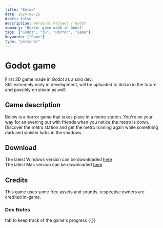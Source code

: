 ```yaml
---
title: "Below"
date: 2024-08-25
draft: false
description: Personal Project / Godot
summary: "Horror game made in Godot"
tags: ["Godot", "3D", "Horror", "Game"]
keywords: ["Game"]
type: "personal"
---
```

# Godot game
First 3D game made in Godot as a solo dev.<br/>
Still extremely early in development, will be uploaded to itch.io in the future and possibly on steam as well.<br/>
## Game description
Below is a horror game that takes place in a metro station. You're on your way for an evening out with friends when you notice the metro is down. Discover the metro station and get the metro running again while something dark and sinister lurks in the shadows.<br/> 
## Download
The latest Windows version can be downloaded [here](/personal/below/below-game/below-windows-1.0.1.zip)<br/>
The latest Mac version can be downloaded [here](/personal/below/below-game/below-mac-1.0.1.zip)<br/>
## Credits
This game uses some free assets and sounds, respective owners are credited in-game.
### Dev Notes
tab to keep track of the game's progress
{{<list limit=10 title=" " where="Type" value="notes">}}